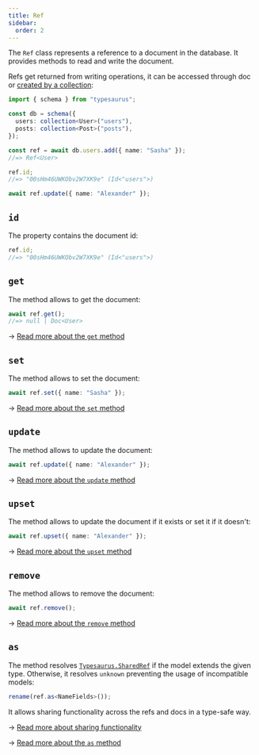 ```yaml
---
title: Ref
sidebar:
  order: 2
---
```


The `Ref` class represents a reference to a document in the database. It provides methods to read and write the document.

Refs get returned from writing operations, it can be accessed through doc or [created by a collection](/classes/collection/#ref):

```ts
import { schema } from "typesaurus";

const db = schema({
  users: collection<User>("users"),
  posts: collection<Post>("posts"),
});

const ref = await db.users.add({ name: "Sasha" });
//=> Ref<User>

ref.id;
//=> "00sHm46UWKObv2W7XK9e" (Id<"users">)

await ref.update({ name: "Alexander" });
```

## `id`

The property contains the document id:

```ts
ref.id;
//=> "00sHm46UWKObv2W7XK9e" (Id<"users">)
```

## `get`

The method allows to get the document:

```ts
await ref.get();
//=> null | Doc<User>
```

→ [Read more about the `get` method](/api/reading/get/)

## `set`

The method allows to set the document:

```ts
await ref.set({ name: "Sasha" });
```

→ [Read more about the `set` method](/api/writing/set/)

## `update`

The method allows to update the document:

```ts
await ref.update({ name: "Alexander" });
```

→ [Read more about the `update` method](/api/writing/update/)

## `upset`

The method allows to update the document if it exists or set it if it doesn't:

```ts
await ref.upset({ name: "Alexander" });
```

→ [Read more about the `upset` method](/api/writing/upset/)

## `remove`

The method allows to remove the document:

```ts
await ref.remove();
```

→ [Read more about the `remove` method](/api/writing/remove/)

## `as`

The method resolves [`Typesaurus.SharedRef`](/types/typesaurus/#sharedref) if the model extends the given type. Otherwise, it resolves `unknown` preventing the usage of incompatible models:

```ts
rename(ref.as<NameFields>());
```

It allows sharing functionality across the refs and docs in a type-safe way.

→ [Read more about sharing functionality](/type-safety/sharing/)

→ [Read more about the `as` method](/api/misc/as/)
